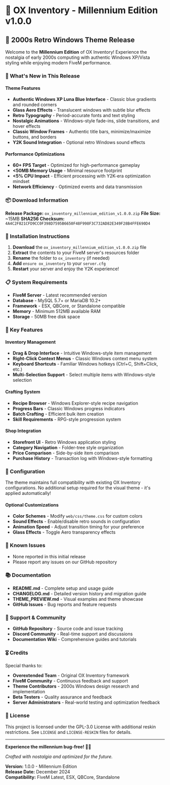 # 🎉 OX Inventory - Millennium Edition v1.0.0

## 🎨 2000s Retro Windows Theme Release

Welcome to the **Millennium Edition** of OX Inventory! Experience the nostalgia of early 2000s computing with authentic Windows XP/Vista styling while enjoying modern FiveM performance.

### 🌟 What's New in This Release

#### Theme Features
- **Authentic Windows XP Luna Blue Interface** - Classic blue gradients and rounded corners
- **Glass Aero Effects** - Translucent windows with subtle blur effects
- **Retro Typography** - Period-accurate fonts and text styling
- **Nostalgic Animations** - Windows-style fade-ins, slide transitions, and hover effects
- **Classic Window Frames** - Authentic title bars, minimize/maximize buttons, and borders
- **Y2K Sound Integration** - Optional retro Windows sound effects

#### Performance Optimizations
- **60+ FPS Target** - Optimized for high-performance gameplay
- **<50MB Memory Usage** - Minimal resource footprint
- **<5% CPU Impact** - Efficient processing with Y2K-era optimization mindset
- **Network Efficiency** - Optimized events and data transmission

### 📦 Download Information

**Release Package:** `ox_inventory_millennium_edition_v1.0.0.zip`
**File Size:** ~15MB
**SHA256 Checksum:** `4A4C2F821CFD9CC0F398D7595B6650F48F998F3C732AD82E349F28B4FFE690D4`

### 🚀 Installation Instructions

1. **Download** the `ox_inventory_millennium_edition_v1.0.0.zip` file
2. **Extract** the contents to your FiveM server's resources folder
3. **Rename** the folder to `ox_inventory` (if needed)
4. **Add** `ensure ox_inventory` to your `server.cfg`
5. **Restart** your server and enjoy the Y2K experience!

### 📋 System Requirements

- **FiveM Server** - Latest recommended version
- **Database** - MySQL 5.7+ or MariaDB 10.2+
- **Framework** - ESX, QBCore, or Standalone compatible
- **Memory** - Minimum 512MB available RAM
- **Storage** - 50MB free disk space

### 🎯 Key Features

#### Inventory Management
- **Drag & Drop Interface** - Intuitive Windows-style item management
- **Right-Click Context Menus** - Classic Windows context menu system
- **Keyboard Shortcuts** - Familiar Windows hotkeys (Ctrl+C, Shift+Click, etc.)
- **Multi-Selection Support** - Select multiple items with Windows-style selection

#### Crafting System
- **Recipe Browser** - Windows Explorer-style recipe navigation
- **Progress Bars** - Classic Windows progress indicators
- **Batch Crafting** - Efficient bulk item creation
- **Skill Requirements** - RPG-style progression system

#### Shop Integration
- **Storefront UI** - Retro Windows application styling
- **Category Navigation** - Folder-tree style organization
- **Price Comparison** - Side-by-side item comparison
- **Purchase History** - Transaction log with Windows-style formatting

### 🔧 Configuration

The theme maintains full compatibility with existing OX Inventory configurations. No additional setup required for the visual theme - it's applied automatically!

#### Optional Customizations
- **Color Schemes** - Modify `web/css/theme.css` for custom colors
- **Sound Effects** - Enable/disable retro sounds in configuration
- **Animation Speed** - Adjust transition timing for your preference
- **Glass Effects** - Toggle Aero transparency effects

### 🐛 Known Issues

- None reported in this initial release
- Please report any issues on our GitHub repository

### 📚 Documentation

- **README.md** - Complete setup and usage guide
- **CHANGELOG.md** - Detailed version history and migration guide
- **THEME_PREVIEW.md** - Visual examples and theme showcase
- **GitHub Issues** - Bug reports and feature requests

### 🤝 Support & Community

- **GitHub Repository** - Source code and issue tracking
- **Discord Community** - Real-time support and discussions
- **Documentation Wiki** - Comprehensive guides and tutorials

### 🎖️ Credits

Special thanks to:
- **Overextended Team** - Original OX Inventory framework
- **FiveM Community** - Continuous feedback and support
- **Theme Contributors** - 2000s Windows design research and implementation
- **Beta Testers** - Quality assurance and feedback
- **Server Administrators** - Real-world testing and optimization feedback

### 📄 License

This project is licensed under the GPL-3.0 License with additional reskin restrictions. See `LICENSE` and `LICENSE-RESKIN` files for details.

---

**Experience the millennium bug-free! 🐛✨**

*Crafted with nostalgia and optimized for the future.*

**Version:** 1.0.0 - Millennium Edition  
**Release Date:** December 2024  
**Compatibility:** FiveM Latest, ESX, QBCore, Standalone